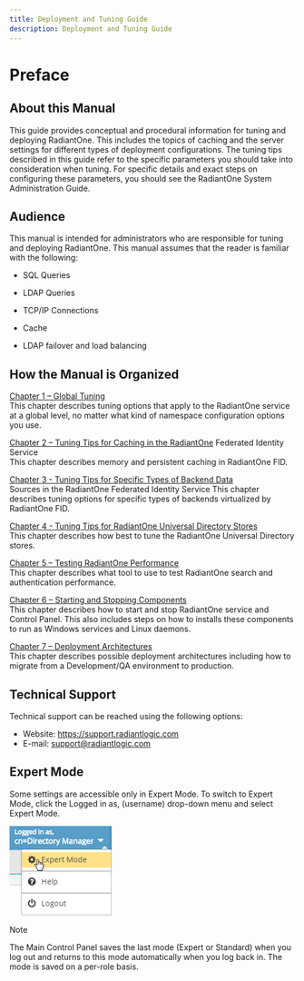 ```yaml
---
title: Deployment and Tuning Guide
description: Deployment and Tuning Guide
---
```


# Preface

## About this Manual

This guide provides conceptual and procedural information for tuning and deploying RadiantOne. This includes the topics of caching and the server settings for different types of deployment configurations. The tuning tips described in this guide refer to the specific parameters you should take into consideration when tuning. For specific details and exact steps on configuring these parameters, you should see the RadiantOne System Administration Guide.

## Audience

This manual is intended for administrators who are responsible for tuning and deploying RadiantOne. This manual assumes that the reader is familiar with the following:

-	SQL Queries

-	LDAP Queries

-	TCP/IP Connections

-	Cache

-	LDAP failover and load balancing

## How the Manual is Organized

[Chapter 1 – Global Tuning](01-global-tuning)
<br>This chapter describes tuning options that apply to the RadiantOne service at a global level, no matter what kind of namespace configuration options you use.

[Chapter 2 – Tuning Tips for Caching in the RadiantOne](02-tuning-tips-for-caching-in-radiantone.md) Federated Identity Service 
<br> This chapter describes memory and persistent caching in RadiantOne FID.

[Chapter 3 - Tuning Tips for Specific Types of Backend Data](03-tuning-tips-for-specific-types-of-backend-data-sources.md) <br>Sources in the RadiantOne Federated Identity Service
This chapter describes tuning options for specific types of backends virtualized by RadiantOne FID.

[Chapter 4 - Tuning Tips for RadiantOne Universal Directory Stores](04-tuning-tips-radiantone-universal-directory.md)
<br> This chapter describes how best to tune the RadiantOne Universal Directory stores.

[Chapter 5 – Testing RadiantOne Performance](05-testing-radiantone-performance.md)
<br> This chapter describes what tool to use to test RadiantOne search and authentication performance.

[Chapter 6 – Starting and Stopping Components](06-starting-and-stopping-components-and-services.md)
<br> This chapter describes how to start and stop RadiantOne service and Control Panel. This also includes steps on how to installs these components to run as Windows services and Linux daemons.

[Chapter 7 – Deployment Architectures](07-deployment-architecture.md)
<br> This chapter describes possible deployment architectures including how to migrate from a Development/QA environment to production. 

## Technical Support

Technical support can be reached using the following options:
-	Website: https://support.radiantlogic.com
-	E-mail: support@radiantlogic.com 

## Expert Mode

Some settings are accessible only in Expert Mode. To switch to Expert Mode, click the Logged in as, (username) drop-down menu and select Expert Mode. 

![An image showing ](Media/expert-mode.jpg)

>[!note] 
>The Main Control Panel saves the last mode (Expert or Standard) when you log out and returns to this mode automatically when you log back in. The mode is saved on a per-role basis.
